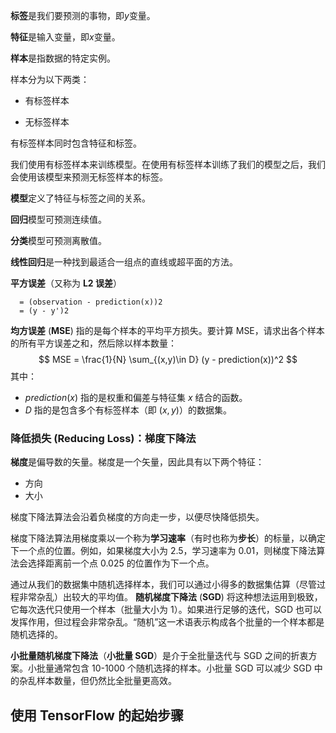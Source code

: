 


**标签**是我们要预测的事物，即$y$变量。

**特征**是输入变量，即$x$变量。

**样本**是指数据的特定实例。

样本分为以下两类：

- 有标签样本

- 无标签样本

有标签样本同时包含特征和标签。

我们使用有标签样本来训练模型。在使用有标签样本训练了我们的模型之后，我们会使用该模型来预测无标签样本的标签。

**模型**定义了特征与标签之间的关系。

**回归**模型可预测连续值。

**分类**模型可预测离散值。

**线性回归**是一种找到最适合一组点的直线或超平面的方法。

**平方误差**（又称为 **L2 误差**）

```
  = (observation - prediction(x))2
  = (y - y')2
```

**均方误差** (**MSE**) 指的是每个样本的平均平方损失。要计算 MSE，请求出各个样本的所有平方误差之和，然后除以样本数量：
$$
MSE = \frac{1}{N} \sum_{(x,y)\in D} (y - prediction(x))^2
$$
其中：

- $prediction(x)$ 指的是权重和偏差与特征集 $x$ 结合的函数。
- $D$ 指的是包含多个有标签样本（即 $(x,y)$）的数据集。


### 降低损失 (Reducing Loss)：梯度下降法

**梯度**是偏导数的矢量。梯度是一个矢量，因此具有以下两个特征：

- 方向
- 大小

梯度下降法算法会沿着负梯度的方向走一步，以便尽快降低损失。

梯度下降法算法用梯度乘以一个称为**学习速率**（有时也称为**步长**）的标量，以确定下一个点的位置。例如，如果梯度大小为 2.5，学习速率为 0.01，则梯度下降法算法会选择距离前一个点 0.025 的位置作为下一个点。

通过从我们的数据集中随机选择样本，我们可以通过小得多的数据集估算（尽管过程非常杂乱）出较大的平均值。 **随机梯度下降法** (**SGD**) 将这种想法运用到极致，它每次迭代只使用一个样本（批量大小为 1）。如果进行足够的迭代，SGD 也可以发挥作用，但过程会非常杂乱。“随机”这一术语表示构成各个批量的一个样本都是随机选择的。

**小批量随机梯度下降法**（**小批量 SGD**）是介于全批量迭代与 SGD 之间的折衷方案。小批量通常包含 10-1000 个随机选择的样本。小批量 SGD 可以减少 SGD 中的杂乱样本数量，但仍然比全批量更高效。

## 使用 TensorFlow 的起始步骤